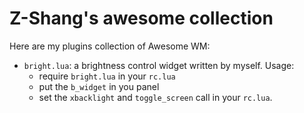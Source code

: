Z-Shang's awesome collection
============================

Here are my plugins collection of Awesome WM:

* `bright.lua`: a brightness control widget written by myself. Usage:
  * require `bright.lua` in your `rc.lua`
  * put the `b_widget` in you panel
  * set the `xbacklight` and `toggle_screen` call in your `rc.lua`.
